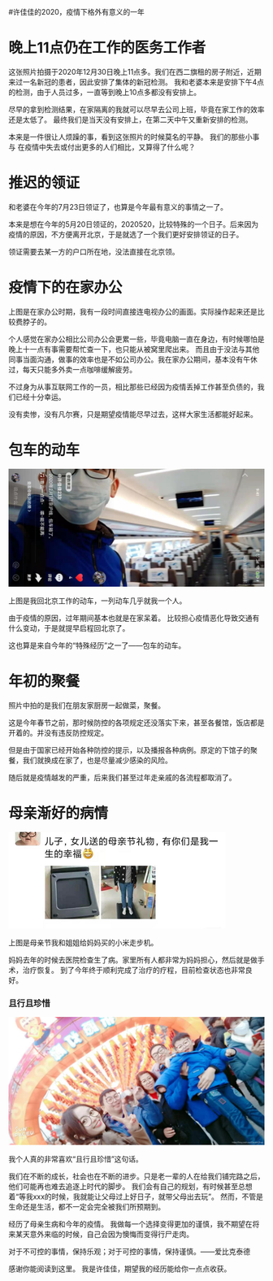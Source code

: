 #许佳佳的2020，疫情下格外有意义的一年
# 晚上11点仍在工作的医务工作者

这张照片拍摄于2020年12月30日晚上11点多。我们在西二旗租的房子附近，近期来过一名新冠的患者，因此安排了集体的新冠检测。 我和老婆本来是安排下午4点的检测，由于人员过多，一直等到晚上10点多都没有安排上。

尽早的拿到检测结果，在家隔离的我就可以尽早去公司上班，毕竟在家工作的效率还是太低了。 最终我们是当天没有安排上，在第二天中午又重新安排的检测。

本来是一件很让人烦躁的事，看到这张照片的时候莫名的平静。 我们的那些小事与 在疫情中失去或付出更多的人们相比，又算得了什么呢？

# 推迟的领证

和老婆在今年的7月23日领证了，也算是今年最有意义的事情之一了。

本来是想在今年的5月20日领证的，2020520，比较特殊的一个日子。后来因为疫情的原因，不方便离开北京，于是就选了一个我们更好安排领证的日子。

>  
 领证需要去某一方的户口所在地，没法直接在北京领。 


# 疫情下的在家办公

上图是在家办公时期，我有一段时间直接连电视办公的画面。实际操作起来还是比较费脖子的。

个人感觉在家办公相比公司办公会更累一些，毕竟电脑一直在身边，有时候哪怕是晚上十一点有事需要帮忙查一下，也只能从被窝里爬出来。 而且由于没法与其他同事当面沟通，做事的效率也是不如公司办公。我在家办公期间，基本没有午休过，每天只能多外卖一点咖啡缓解疲劳。

不过身为从事互联网工作的一员，相比那些已经因为疫情丢掉工作甚至负债的，我们已经十分幸运。

没有卖惨，没有凡尔赛，只是期望疫情能尽早过去，这样大家生活都能好起来。

# 包车的动车

<img src="https://raw.githubusercontent.com/Double2hao/xujiajia_blog/main/img/16210040182840.png" alt="在这里插入图片描述">

上图是我回北京工作的动车，一列动车几乎就我一个人。

由于疫情的原因，过年期间基本也就是在家呆着。 比较担心疫情恶化导致交通有什么变动，于是就提早启程回北京了。

这也算是来自今年的“特殊经历”之一了——包车的动车。

# 年初的聚餐

照片中拍的是我们在朋友家厨房一起做菜，聚餐。

这是今年春节之前，那时候防控的各项规定还没落实下来，甚至各餐馆，饭店都是开着的。并没有违反防控规定。

但是由于国家已经开始各种防控的提示，以及播报各种病例。原定的下馆子的聚餐，我们就换成在家了，也是尽量减少感染的风险。

随后就是疫情越发的严重，后来我们甚至过年走亲戚的各流程都取消了。

# 母亲渐好的病情

<img src="https://raw.githubusercontent.com/Double2hao/xujiajia_blog/main/img/16210040184641.png" alt="在这里插入图片描述">

上图是母亲节我和姐姐给妈妈买的小米走步机。

妈妈去年的时候去医院检查生了病。家里所有人都非常为妈妈担心，然后就是做手术，治疗恢复。 到了今年终于顺利完成了治疗的疗程，目前检查状态也非常良好。

### 且行且珍惜

<img src="https://raw.githubusercontent.com/Double2hao/xujiajia_blog/main/img/16210040186262.png" alt="在这里插入图片描述">

我个人真的非常喜欢“且行且珍惜”这句话。

我们在不断的成长，社会也在不断的进步。只是老一辈的人在给我们铺完路之后，他们可能再也难去追逐上时代的脚步。 我们会有自己的规划，有时候甚至总想着“等我xxx的时候，我就能让父母过上好日子，就带父母出去玩”。 然而，不管是生命还是生活，都不一定会完全被我们所预期到。

经历了母亲生病和今年的疫情。 我做每一个选择变得更加的谨慎，我不期望在将来某天意外来临的时候，自己会因为懊悔而变得行尸走肉。

>  
 对于不可控的事情，保持乐观；对于可控的事情，保持谨慎。——爱比克泰德 


感谢你能阅读到这里。 我是许佳佳，期望我的经历能给你一点点收获。